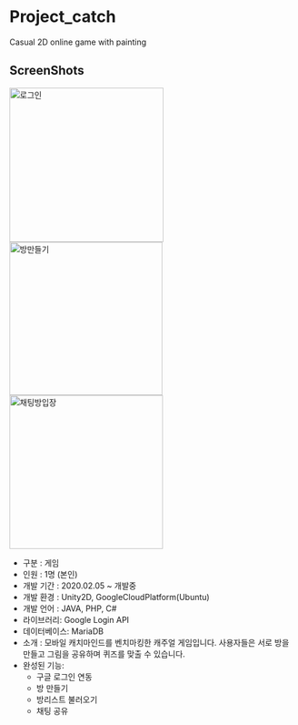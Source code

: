 # Project_catch
Casual 2D online game with painting


## ScreenShots

<img width="271" alt="로그인" src="https://user-images.githubusercontent.com/45758481/95828929-8e4f6c00-0d70-11eb-98c1-377063cb9763.PNG"><img width="269" alt="방만들기" src="https://user-images.githubusercontent.com/45758481/95828938-90192f80-0d70-11eb-99da-3cb9b6fd2059.PNG"><img width="270" alt="채팅방입장" src="https://user-images.githubusercontent.com/45758481/95828940-90192f80-0d70-11eb-9c68-c131dcc04f82.PNG">


- 구분 : 게임
- 인원 : 1명 (본인)
- 개발 기간 : 2020.02.05 ~ 개발중
- 개발 환경 : Unity2D, GoogleCloudPlatform(Ubuntu)
- 개발 언어 : JAVA, PHP, C#
- 라이브러리: Google Login API
- 데이터베이스: MariaDB
- 소개 : 모바일 캐치마인드를 벤치마킹한 캐주얼 게임입니다. 사용자들은 서로 방을 만들고 그림을 공유하며 퀴즈를 맞출 수 있습니다. 
- 완성된 기능:
  * 구글 로그인 연동
  * 방 만들기
  * 방리스트 불러오기
  * 채팅 공유
  
